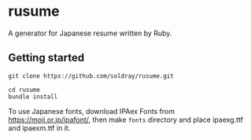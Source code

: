 # rusume
A generator for Japanese resume written by Ruby.


## Getting started
    git clone https://github.com/soldray/rusume.git

    cd rusume
    bundle install

To use Japanese fonts, download IPAex Fonts from https://moji.or.jp/ipafont/, then make `fonts` directory and place ipaexg.ttf and ipaexm.ttf in it.
